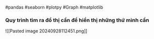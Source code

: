#pandas #seaborn #plotpy #Graph #matplotlib


### Quy trình tìm ra đồ thị cần để hiển thị những thứ mình cần
![[Pasted image 20240928112451.png]]





